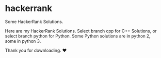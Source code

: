 # hackerrank
Some HackerRank Solutions.

Here are my HackerRank Solutions. Select branch cpp for C++ Solutions, or select branch python for Python. Some Python solutions are in python 2, some in python 3.

Thank you for downloading. ❤